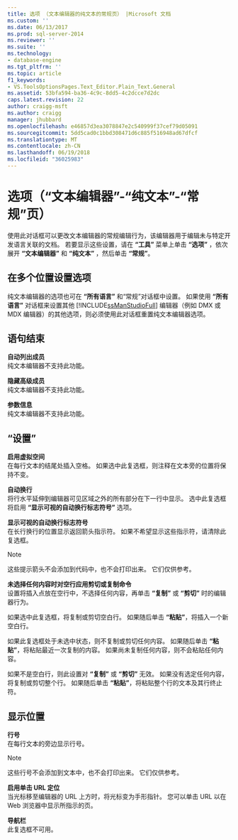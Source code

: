```yaml
---
title: 选项 （文本编辑器的纯文本的常规页） |Microsoft 文档
ms.custom: ''
ms.date: 06/13/2017
ms.prod: sql-server-2014
ms.reviewer: ''
ms.suite: ''
ms.technology:
- database-engine
ms.tgt_pltfrm: ''
ms.topic: article
f1_keywords:
- VS.ToolsOptionsPages.Text_Editor.Plain_Text.General
ms.assetid: 53bfa594-ba36-4c9c-8dd5-4c2dcce7d2dc
caps.latest.revision: 22
author: craigg-msft
ms.author: craigg
manager: jhubbard
ms.openlocfilehash: e46857d3ea3078847e2c540999f37cef79d05091
ms.sourcegitcommit: 5dd5cad0c1bbd308471d6c885f516948ad67dfcf
ms.translationtype: MT
ms.contentlocale: zh-CN
ms.lasthandoff: 06/19/2018
ms.locfileid: "36025983"
---
```

# <a name="options-text-editor---plain-text---general-page"></a>选项（“文本编辑器”-“纯文本”-“常规”页）
  使用此对话框可以更改文本编辑器的常规编辑行为，该编辑器用于编辑未与特定开发语言关联的文档。 若要显示这些设置，请在 **“工具”** 菜单上单击 **“选项”** ，依次展开 **“文本编辑器”** 和 **“纯文本”** ，然后单击 **“常规”**。  
  
## <a name="setting-options-in-multiple-locations"></a>在多个位置设置选项  
 纯文本编辑器的选项也可在 **“所有语言”** 和“常规”对话框中设置。 如果使用 **“所有语言”** 对话框来设置其他 [!INCLUDE[ssManStudioFull](../includes/ssmanstudiofull-md.md)] 编辑器（例如 DMX 或 MDX 编辑器）的其他选项，则必须使用此对话框重置纯文本编辑器选项。  
  
## <a name="statement-completion"></a>语句结束  
 **自动列出成员**  
 纯文本编辑器不支持此功能。  
  
 **隐藏高级成员**  
 纯文本编辑器不支持此功能。  
  
 **参数信息**  
 纯文本编辑器不支持此功能。  
  
## <a name="settings"></a>“设置”  
 **启用虚拟空间**  
 在每行文本的结尾处插入空格。 如果选中此复选框，则注释在文本旁的位置将保持不变。  
  
 **自动换行**  
 将行水平延伸到编辑器可见区域之外的所有部分在下一行中显示。 选中此复选框将启用 **“显示可视的自动换行标志符号”** 选项。  
  
 **显示可视的自动换行标志符号**  
 在长行换行的位置显示返回箭头指示符。 如果不希望显示这些指示符，请清除此复选框。  
  
> [!NOTE]  
>  这些提示箭头不会添加到代码中，也不会打印出来。 它们仅供参考。  
  
 **未选择任何内容时对空行应用剪切或复制命令**  
 设置将插入点放在空行中，不选择任何内容，再单击 **“复制”** 或 **“剪切”** 时的编辑器行为。  
  
 如果选中此复选框，将复制或剪切空白行。 如果随后单击 **“粘贴”**，将插入一个新空白行。  
  
 如果此复选框处于未选中状态，则不复制或剪切任何内容。 如果随后单击 **“粘贴”**，将粘贴最近一次复制的内容。 如果尚未复制任何内容，则不会粘贴任何内容。  
  
 如果不是空白行，则此设置对 **“复制”** 或 **“剪切”** 无效。 如果没有选定任何内容，将复制或剪切整个行。 如果随后单击 **“粘贴”**，将粘贴整个行的文本及其行终止符。  
  
## <a name="display"></a>显示位置  
 **行号**  
 在每行文本的旁边显示行号。  
  
> [!NOTE]  
>  这些行号不会添加到文本中，也不会打印出来。 它们仅供参考。  
  
 **启用单击 URL 定位**  
 当光标移至编辑器的 URL 上方时，将光标变为手形指针。 您可以单击 URL 以在 Web 浏览器中显示所指示的页。  
  
 **导航栏**  
 此复选框不可用。  
  
  